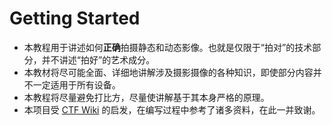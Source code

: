 # Getting Started

-   本教程用于讲述如何**正确**拍摄静态和动态影像。也就是仅限于“拍对”的技术部分，并不讲述“拍好”的艺术成分。
-   本教材将尽可能全面、详细地讲解涉及摄影摄像的各种知识，即使部分内容并不一定适用于所有设备。
-   本教程将尽量避免打比方，尽量使讲解基于其本身严格的原理。
-   本项目受 [CTF Wiki](https://ctf-wiki.org) 的启发，在编写过程中参考了诸多资料，在此一并致谢。